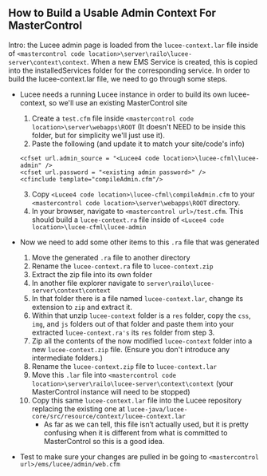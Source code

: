 ## How to Build a Usable Admin Context For MasterControl

Intro: the Lucee admin page is loaded from the `lucee-context.lar` file inside of `<mastercontrol code location>\server\railo\lucee-server\context\context`. When a new EMS Service is created, this is copied into the installedServices folder for the corresponding service. In order to build the lucee-context.lar file, we need to go through some steps.

- Lucee needs a running Lucee instance in order to build its own lucee-context, so we'll use an existing MasterControl site
  1. Create a `test.cfm` file inside `<mastercontrol code location>\server\webapps\ROOT` (It doesn't NEED to be inside this folder, but for simplicity we'll just use it).
  2. Paste the following (and update it to match your site/code's info)
  ``` 
  <cfset url.admin_source = "<Lucee4 code location>\lucee-cfml\lucee-admin" />
  <cfset url.password = "<existing admin password>" />
  <cfinclude template="compileAdmin.cfm"/>
  ```
  3. Copy `<Lucee4 code location>\lucee-cfml\compileAdmin.cfm` to your `<mastercontrol code location>\server\webapps\ROOT` directory.
  4. In your browser, navigate to `<mastercontrol url>/test.cfm`. This should build a `lucee-context.ra` file inside of `<Lucee4 code location>\lucee-cfml\lucee-admin`

- Now we need to add some other items to this `.ra` file that was generated
  1. Move the generated `.ra` file to another directory
  2. Rename the `lucee-context.ra` file to `lucee-context.zip`
  3. Extract the zip file into its own folder
  4. In another file explorer navigate to `server\railo\lucee-server\context\context`
  5. In that folder there is a file named `lucee-context.lar`, change its extension to `zip` and extract it.
  6. Within that unzip `lucee-context` folder is a `res` folder, copy the `css`, `img`, and `js` folders out of that folder and paste them into your extracted `lucee-context.ra's` its `res` folder from step 3.
  7. Zip all the contents of the now modified `lucee-context` folder into a new `lucee-context.zip` file. (Ensure you don't introduce any intermediate folders.)
  8. Rename the `lucee-context.zip` file to `lucee-context.lar`
  9. Move this `.lar` file into `<mastercontrol code location>\server\railo\lucee-server\context\context` (your MasterControl instance will need to be stopped)
  10. Copy this same `lucee-context.lar` file into the Lucee repository replacing the existing one at `lucee-java/lucee-core/src/resource/context/lucee-context.lar`
      * As far as we can tell, this file isn’t actually used, but it is pretty confusing when it is different from what is committed to MasterControl so this is a good idea.

- Test to make sure your changes are pulled in be going to `<mastercontrol url>/ems/lucee/admin/web.cfm`